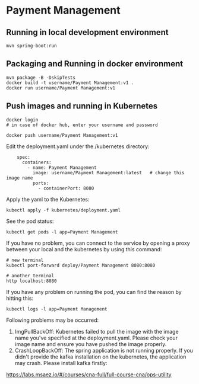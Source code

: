 # Payment Management

## Running in local development environment

```
mvn spring-boot:run
```

## Packaging and Running in docker environment

```
mvn package -B -DskipTests
docker build -t username/Payment Management:v1 .
docker run username/Payment Management:v1
```

## Push images and running in Kubernetes

```
docker login 
# in case of docker hub, enter your username and password

docker push username/Payment Management:v1
```

Edit the deployment.yaml under the /kubernetes directory:
```
    spec:
      containers:
        - name: Payment Management
          image: username/Payment Management:latest   # change this image name
          ports:
            - containerPort: 8080

```

Apply the yaml to the Kubernetes:
```
kubectl apply -f kubernetes/deployment.yaml
```

See the pod status:
```
kubectl get pods -l app=Payment Management
```

If you have no problem, you can connect to the service by opening a proxy between your local and the kubernetes by using this command:
```
# new terminal
kubectl port-forward deploy/Payment Management 8080:8080

# another terminal
http localhost:8080
```

If you have any problem on running the pod, you can find the reason by hitting this:
```
kubectl logs -l app=Payment Management
```

Following problems may be occurred:

1. ImgPullBackOff:  Kubernetes failed to pull the image with the image name you've specified at the deployment.yaml. Please check your image name and ensure you have pushed the image properly.
1. CrashLoopBackOff: The spring application is not running properly. If you didn't provide the kafka installation on the kubernetes, the application may crash. Please install kafka firstly:

https://labs.msaez.io/#/courses/cna-full/full-course-cna/ops-utility


